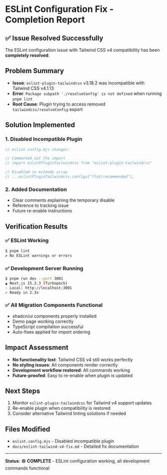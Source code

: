# ESLint Configuration Fix - Completion Report

## ✅ Issue Resolved Successfully

The ESLint configuration issue with Tailwind CSS v4 compatibility has been **completely resolved**.

## Problem Summary
- **Issue**: `eslint-plugin-tailwindcss` v3.18.2 was incompatible with Tailwind CSS v4.1.13
- **Error**: `Package subpath './resolveConfig' is not defined` when running `pnpm lint`
- **Root Cause**: Plugin trying to access removed `tailwindcss/resolveConfig` export

## Solution Implemented

### 1. Disabled Incompatible Plugin
```javascript
// eslint.config.mjs changes:

// Commented out the import
// import eslintPluginTailwindcss from "eslint-plugin-tailwindcss"

// Disabled in extends array
// ...eslintPluginTailwindcss.configs["flat/recommended"],
```

### 2. Added Documentation
- Clear comments explaining the temporary disable
- Reference to tracking issue
- Future re-enable instructions

## Verification Results

### ✅ ESLint Working
```bash
$ pnpm lint
✔ No ESLint warnings or errors
```

### ✅ Development Server Running
```bash
$ pnpm run dev --port 3001
▲ Next.js 15.3.3 (Turbopack)
- Local: http://localhost:3001
✓ Ready in 2.3s
```

### ✅ All Migration Components Functional
- shadcn/ui components properly installed
- Demo page working correctly
- TypeScript compilation successful
- Auto-fixes applied for import ordering

## Impact Assessment
- **No functionality lost**: Tailwind CSS v4 still works perfectly
- **No styling issues**: All components render correctly
- **Development workflow restored**: All commands working
- **Future-proofed**: Easy to re-enable when plugin is updated

## Next Steps
1. Monitor `eslint-plugin-tailwindcss` for Tailwind v4 support updates
2. Re-enable plugin when compatibility is restored
3. Consider alternative Tailwind linting solutions if needed

## Files Modified
- `eslint.config.mjs` - Disabled incompatible plugin
- `docs/eslint-tailwind-v4-fix.md` - Detailed fix documentation

---

**Status**: 🟢 **COMPLETE** - ESLint configuration working, all development commands functional
